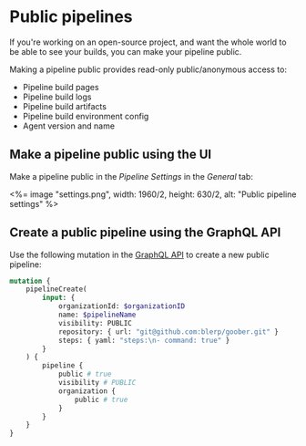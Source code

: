 # Public pipelines

If you're working on an open-source project, and want the whole world to be able to see your builds, you can make your pipeline public.

Making a pipeline public provides read-only public/anonymous access to:

-   Pipeline build pages
-   Pipeline build logs
-   Pipeline build artifacts
-   Pipeline build environment config
-   Agent version and name

## Make a pipeline public using the UI

Make a pipeline public in the _Pipeline Settings_ in the _General_ tab:

<%= image "settings.png", width: 1960/2, height: 630/2, alt: "Public pipeline settings" %>

## Create a public pipeline using the GraphQL API

Use the following mutation in the [GraphQL API](/docs/apis/graphql-api) to create a new public pipeline:

```graphql
mutation {
    pipelineCreate(
        input: {
            organizationId: $organizationID
            name: $pipelineName
            visibility: PUBLIC
            repository: { url: "git@github.com:blerp/goober.git" }
            steps: { yaml: "steps:\n- command: true" }
        }
    ) {
        pipeline {
            public # true
            visibility # PUBLIC
            organization {
                public # true
            }
        }
    }
}
```
